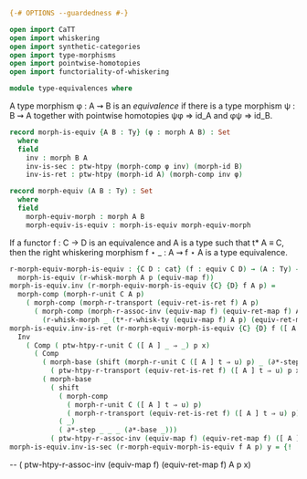 ```agda
{-# OPTIONS --guardedness #-}

open import CaTT
open import whiskering
open import synthetic-categories
open import type-morphisms
open import pointwise-homotopies
open import functoriality-of-whiskering

module type-equivalences where
```

A type morphism φ : A ⇝ B is an *equivalence* if there is a type morphism ψ : B ⇝ A together with
pointwise homotopies ψφ ⇒ id_A and φψ ⇒ id_B. 

```agda
record morph-is-equiv {A B : Ty} (φ : morph A B) : Set
  where
  field
    inv : morph B A
    inv-is-sec : ptw-htpy (morph-comp φ inv) (morph-id B)
    inv-is-ret : ptw-htpy (morph-id A) (morph-comp inv φ)

record morph-equiv (A B : Ty) : Set
  where
  field
    morph-equiv-morph : morph A B
    morph-equiv-is-equiv : morph-is-equiv morph-equiv-morph
```

If a functor f : C → D is an equivalence and A is a type such that t* A ≡ C, then the right
whiskering morphism f ⋆ _ : A ⇝ f ⋆ A is a type equivalence.

```agda
r-morph-equiv-morph-is-equiv : {C D : cat} (f : equiv C D) → (A : Ty) → (p : t* A ≡ C) → 
  morph-is-equiv (r-whisk-morph A p (equiv-map f))
morph-is-equiv.inv (r-morph-equiv-morph-is-equiv {C} {D} f A p) =
  morph-comp (morph-r-unit C A p)
    ( morph-comp (morph-r-transport (equiv-ret-is-ret f) A p)
      ( morph-comp (morph-r-assoc-inv (equiv-map f) (equiv-ret-map f) A p)
        (r-whisk-morph _ (t*-r-whisk-ty (equiv-map f) A p) (equiv-ret-map f))))
morph-is-equiv.inv-is-ret (r-morph-equiv-morph-is-equiv {C} {D} f ([ A ] t ⇒ u) p) x =
  Inv 
    ( Comp ( ptw-htpy-r-unit C ([ A ] _ ⇒ _) p x)
      ( Comp
        ( morph-base (shift (morph-r-unit C ([ A ] t ⇒ u) p) _ (∂*-step _ _ _ (∂*-base _)))
          ( ptw-htpy-r-transport (equiv-ret-is-ret f) ([ A ] t ⇒ u) p x))
        ( morph-base
          ( shift
            ( morph-comp
              ( morph-r-unit C ([ A ] t ⇒ u) p)
              ( morph-r-transport (equiv-ret-is-ret f) ([ A ] t ⇒ u) p))
            ( _)
            ( ∂*-step _ _ _ (∂*-base _)))
          ( ptw-htpy-r-assoc-inv (equiv-map f) (equiv-ret-map f) ([ A ] t ⇒ u) p x))))
morph-is-equiv.inv-is-sec (r-morph-equiv-morph-is-equiv f A p) y = {!  y !}
```
-- ( ptw-htpy-r-assoc-inv (equiv-map f) (equiv-ret-map f) A p x)